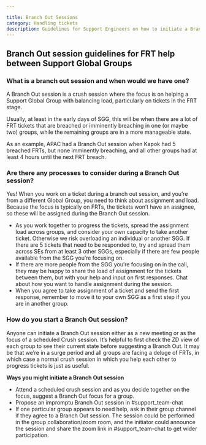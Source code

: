 ```yaml
---

title: Branch Out Sessions
category: Handling tickets
description: Guidelines for Support Engineers on how to initiate a Branch Out crush session in Support Global Groups 
---
```




## Branch Out session guidelines for FRT help between Support Global Groups

### What is a branch out session and when would we have one?

A Branch Out session is a crush session where the focus is on helping a Support Global Group with balancing load, particularly on tickets in the FRT stage.

Usually, at least in the early days of SGG, this will be when there are a lot of FRT tickets that are breached or imminently breaching in one (or maybe two) groups, while the remaining groups are in a more manageable state.  

As an example, APAC had a Branch Out session when Kapok had 5 breached FRTs, but none imminently breaching, and all other groups had at least 4 hours until the next FRT breach.

### Are there any processes to consider during a Branch Out session?

Yes!  When you work on a ticket during a branch out session, and you’re from a different Global Group, you need to think about assignment and load.  Because the focus is typically on FRTs, the tickets won’t have an assignee, so these will be assigned during the Branch Out session.

- As you work together to progress the tickets, spread the assignment load across groups, and consider your own capacity to take another ticket. Otherwise we risk overloading an individual or another SGG. If there are 5 tickets that need to be responded to, try and spread them across SEs from at least 3 other SGGs, especially if there are few people available from the SGG you’re focusing on.
- If there are more people from the SGG you’re focusing on in the call, they may be happy to share the load of assignment for the tickets between them, but with your help and input on first responses.  Chat about how you want to handle assignment during the session.
- When you agree to take assignment of a ticket and send the first response, remember to move it to your own SGG as a first step if you are in another group.

### How do you start a Branch Out session?

Anyone can initiate a Branch Out session either as a new meeting or as the focus
of a scheduled Crush session. It’s helpful to first check the ZD view of each
group to see their current state before suggesting a Branch Out. It may be that
we’re in a surge period and all groups are facing a deluge of FRTs, in which case
a normal crush session in which you help each other to progress tickets is just as useful.

**Ways you might initiate a Branch Out session**

- Attend a scheduled crush session and as you decide together on the focus, suggest a Branch Out focus for a group.
- Propose an impromptu Branch Out session in #support_team-chat
- If one particular group appears to need help, ask in their group channel if they agree to a Branch Out session. The session could be performed in the group collaboration/zoom room, and the initiator could announce the session and share the zoom link in #support_team-chat to get wider participation.
